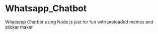 # Whatsapp_Chatbot

Whatsapp Chatbot using Node.js just for fun with preloaded memes and sticker maker
